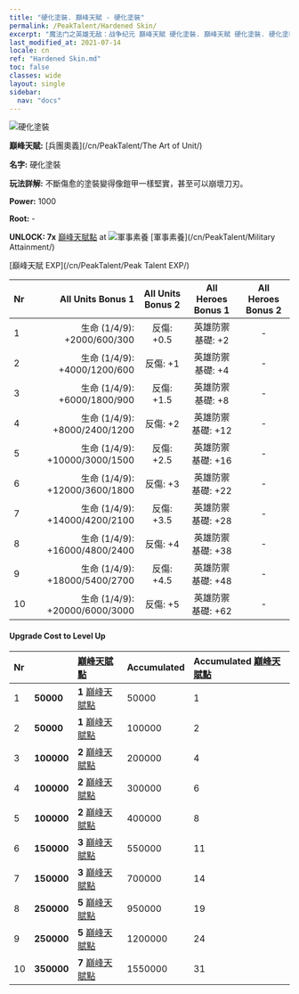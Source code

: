 ```yaml
---
title: "硬化塗裝. 巔峰天賦 - 硬化塗裝"
permalink: /PeakTalent/Hardened Skin/
excerpt: "魔法门之英雄无敌：战争纪元 巔峰天賦 硬化塗裝. 巔峰天賦 硬化塗裝. 硬化塗裝"
last_modified_at: 2021-07-14
locale: cn
ref: "Hardened Skin.md"
toc: false
classes: wide
layout: single
sidebar:
  nav: "docs"
---
```


  ![硬化塗裝](/images/pt/talent_2007.png)

  **巔峰天賦:** [兵團奧義](/cn/PeakTalent/The Art of Unit/)

  **名字:** 硬化塗裝

  **玩法詳解:** 不斷傷愈的塗裝變得像鎧甲一樣堅實，甚至可以崩壞刀刃。

  **Power:** 1000

  **Root:** -

  **UNLOCK: 7x** [巔峰天賦點](/cn/Items/con_934/) at ![軍事素養](/images/pt/talent_2006.png) [軍事素養](/cn/PeakTalent/Military Attainment/)

  [巔峰天賦 EXP](/cn/PeakTalent/Peak Talent EXP/)

  | Nr | All Units Bonus 1 | All Units Bonus 2 | All Heroes Bonus 1 | All Heroes Bonus 2 |
  |:---|--------------:|:-------------:|:-------------:|:-------------:|
  | 1 | 生命 (1/4/9): +2000/600/300 | 反傷: +0.5 | 英雄防禦基礎: +2 | - |
  | 2 | 生命 (1/4/9): +4000/1200/600 | 反傷: +1 | 英雄防禦基礎: +4 | - |
  | 3 | 生命 (1/4/9): +6000/1800/900 | 反傷: +1.5 | 英雄防禦基礎: +8 | - |
  | 4 | 生命 (1/4/9): +8000/2400/1200 | 反傷: +2 | 英雄防禦基礎: +12 | - |
  | 5 | 生命 (1/4/9): +10000/3000/1500 | 反傷: +2.5 | 英雄防禦基礎: +16 | - |
  | 6 | 生命 (1/4/9): +12000/3600/1800 | 反傷: +3 | 英雄防禦基礎: +22 | - |
  | 7 | 生命 (1/4/9): +14000/4200/2100 | 反傷: +3.5 | 英雄防禦基礎: +28 | - |
  | 8 | 生命 (1/4/9): +16000/4800/2400 | 反傷: +4 | 英雄防禦基礎: +38 | - |
  | 9 | 生命 (1/4/9): +18000/5400/2700 | 反傷: +4.5 | 英雄防禦基礎: +48 | - |
  | 10 | 生命 (1/4/9): +20000/6000/3000 | 反傷: +5 | 英雄防禦基礎: +62 | - |


#### Upgrade Cost to Level Up

  | Nr | <i class="fas fa-coins"/> | [巔峰天賦點](/cn/Items/con_934/) | Accumulated <i class="fas fa-coins"/> | Accumulated [巔峰天賦點](/cn/Items/con_934/) |
  |:---|:--------------|:-------------|:-------------|:-------------|
  | 1 | **50000** | **1** [巔峰天賦點](/cn/Items/con_934/) | 50000 | 1 |
  | 2 | **50000** | **1** [巔峰天賦點](/cn/Items/con_934/) | 100000 | 2 |
  | 3 | **100000** | **2** [巔峰天賦點](/cn/Items/con_934/) | 200000 | 4 |
  | 4 | **100000** | **2** [巔峰天賦點](/cn/Items/con_934/) | 300000 | 6 |
  | 5 | **100000** | **2** [巔峰天賦點](/cn/Items/con_934/) | 400000 | 8 |
  | 6 | **150000** | **3** [巔峰天賦點](/cn/Items/con_934/) | 550000 | 11 |
  | 7 | **150000** | **3** [巔峰天賦點](/cn/Items/con_934/) | 700000 | 14 |
  | 8 | **250000** | **5** [巔峰天賦點](/cn/Items/con_934/) | 950000 | 19 |
  | 9 | **250000** | **5** [巔峰天賦點](/cn/Items/con_934/) | 1200000 | 24 |
  | 10 | **350000** | **7** [巔峰天賦點](/cn/Items/con_934/) | 1550000 | 31 |
